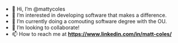 - 👋 Hi, I’m @mattycoles
- 👀 I’m interested in developing software that makes a difference.
- 🌱 I’m currently doing a comouting software degree with the OU.
- 💞️ I’m looking to collaborate!
- 📫 How to reach me at **https://www.linkedin.com/in/matt-coles/**

<!---
mattycoles/mattycoles is a ✨ special ✨ repository because its `README.md` (this file) appears on your GitHub profile.
You can click the Preview link to take a look at your changes.
--->

